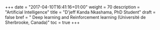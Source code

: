 +++
date = "2017-04-10T16:41:16+01:00"
weight = 70
description = "Artificial Intelligence"
title = "D'jeff Kanda Nkashama, PhD Student"
draft = false
bref =  " Deep learning and Reinforcement learning (Université de Sherbrooke, Canada)"
toc = true
+++
